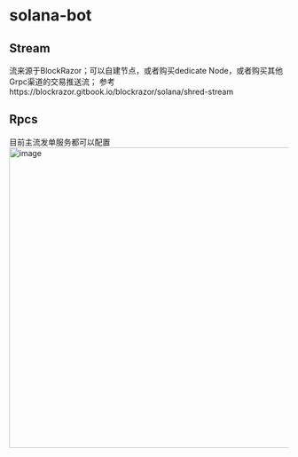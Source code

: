 # solana-bot

## Stream

流来源于BlockRazor；可以自建节点，或者购买dedicate Node，或者购买其他Grpc渠道的交易推送流；
参考https://blockrazor.gitbook.io/blockrazor/solana/shred-stream

## Rpcs

目前主流发单服务都可以配置
<img width="1646" height="542" alt="image" src="https://github.com/user-attachments/assets/5e2d7b8a-2cc3-4244-88ac-270cef7c1509" />
